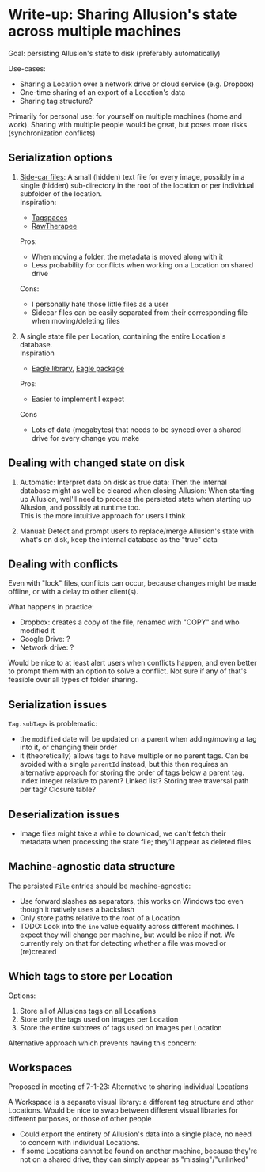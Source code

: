 # Write-up: Sharing Allusion's state across multiple machines

Goal: persisting Allusion's state to disk (preferably automatically)

Use-cases:
- Sharing a Location over a network drive or cloud service (e.g. Dropbox)
- One-time sharing of an export of a Location's data
- Sharing tag structure?

Primarily for personal use: for yourself on multiple machines (home and work). 
Sharing with multiple people would be great, but poses more risks (synchronization conflicts)

## Serialization options
1. [Side-car files](https://en.wikipedia.org/wiki/Sidecar_file): A small (hidden) text file for every image, possibly in a single (hidden) sub-directory in the root of the location or per individual subfolder of the location.  
  Inspiration:
    - [Tagspaces](https://docs.tagspaces.org/tagging/#file-tagging-with-sidecar-file)
    - [RawTherapee](https://rawpedia.rawtherapee.com/Sidecar_Files_-_Processing_Profiles)

    Pros:
    - When moving a folder, the metadata is moved along with it
    - Less probability for conflicts when working on a Location on shared drive

    Cons:
    - I personally hate those little files as a user
    - Sidecar files can be easily separated from their corresponding file when moving/deleting files

2. A single state file per Location, containing the entire Location's database.  
  Inspiration
    - [Eagle library](https://en.eagle.cool/article/480-what-is-the-library?categoryId=155-category), [Eagle package](https://en.eagle.cool/article/522-eagle-package)

    Pros:
    - Easier to implement I expect

    Cons
    - Lots of data (megabytes) that needs to be synced over a shared drive for every change you make

## Dealing with changed state on disk
1. Automatic: Interpret data on disk as true data: Then the internal database might as well be cleared when closing Allusion: When starting up Allusion, wel'll need to process the persisted state when starting up Allusion, and possibly at runtime too.  
This is the more intuitive approach for users I think

2. Manual: Detect and prompt users to replace/merge Allusion's state with what's on disk, keep the internal database as the "true" data

## Dealing with conflicts
Even with "lock" files, conflicts can occur, because changes might be made offline, or with a delay to other client(s).

What happens in practice:
- Dropbox: creates a copy of the file, renamed with "COPY" and who modified it
- Google Drive: ?
- Network drive: ?

Would be nice to at least alert users when conflicts happen, and even better to prompt them with an option to solve a conflict. Not sure if any of that's feasible over all types of folder sharing.


## Serialization issues

`Tag.subTags` is problematic:
- the `modified` date will be updated on a parent when adding/moving a tag into it, or changing their order
- it (theoretically) allows tags to have multiple or no parent tags. Can be avoided with a single `parentId` instead, but this then requires an alternative approach for storing the order of tags below a parent tag.
Index integer relative to parent? Linked list? Storing tree traversal path per tag? Closure table?



## Deserialization issues

- Image files might take a while to download, we can't fetch their metadata when processing the state file; they'll appear as deleted files


## Machine-agnostic data structure
The persisted `File` entries should be machine-agnostic:
- Use forward slashes as separators, this works on Windows too even though it natively uses a backslash
- Only store paths relative to the root of a Location
- TODO: Look into the `ino` value equality across different machines. I expect they will change per machine, but would be nice if not. We currently rely on that for detecting whether a file was moved or (re)created


## Which tags to store per Location
Options:
1. Store all of Allusions tags on all Locations
2. Store only the tags used on images per Location
3. Store the entire subtrees of tags used on images per Location

Alternative approach which prevents having this concern:

## Workspaces
Proposed in meeting of 7-1-23: Alternative to sharing individual Locations

A Workspace is a separate visual library: a different tag structure and other Locations. Would be nice to swap between different visual libraries for different purposes, or those of other people

- Could export the entirety of Allusion's data into a single place, no need to concern with individual Locations.
- If some Locations cannot be found on another machine, because they're not on a shared drive, they can simply appear as "missing"/"unlinked"
